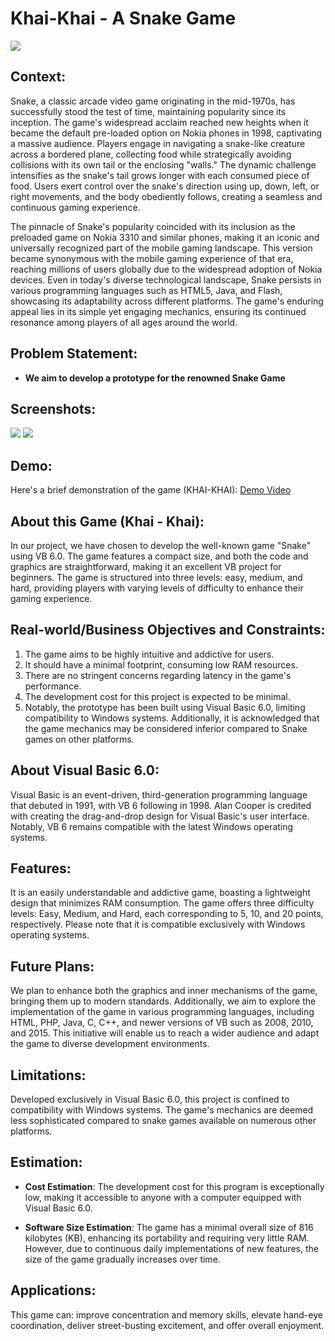 # Khai-Khai - A Snake Game

![](https://i.imgur.com/L7M3yeO.png)

## Context:

Snake, a classic arcade video game originating in the mid-1970s, has successfully stood the test of time, maintaining popularity since its inception. The game's widespread acclaim reached new heights when it became the default pre-loaded option on Nokia phones in 1998, captivating a massive audience. Players engage in navigating a snake-like creature across a bordered plane, collecting food while strategically avoiding collisions with its own tail or the enclosing "walls." The dynamic challenge intensifies as the snake's tail grows longer with each consumed piece of food. Users exert control over the snake's direction using up, down, left, or right movements, and the body obediently follows, creating a seamless and continuous gaming experience.

The pinnacle of Snake's popularity coincided with its inclusion as the preloaded game on Nokia 3310 and similar phones, making it an iconic and universally recognized part of the mobile gaming landscape. This version became synonymous with the mobile gaming experience of that era, reaching millions of users globally due to the widespread adoption of Nokia devices. Even in today's diverse technological landscape, Snake persists in various programming languages such as HTML5, Java, and Flash, showcasing its adaptability across different platforms. The game's enduring appeal lies in its simple yet engaging mechanics, ensuring its continued resonance among players of all ages around the world.

## Problem Statement:

 - **We aim to develop a prototype for the renowned Snake Game**

## Screenshots:

![](https://i.imgur.com/5T8iOTz.png)
![](https://i.imgur.com/QWIDShb.png)

## Demo:

Here's a brief demonstration of the game (KHAI-KHAI): [Demo Video](https://www.youtube.com/watch?v=f3yzAGWisMg)

## About this Game (Khai - Khai):

In our project, we have chosen to develop the well-known game "Snake" using VB 6.0. The game features a compact size, and both the code and graphics are straightforward, making it an excellent VB project for beginners. The game is structured into three levels: easy, medium, and hard, providing players with varying levels of difficulty to enhance their gaming experience.

## Real-world/Business Objectives and Constraints:

1. The game aims to be highly intuitive and addictive for users.
2. It should have a minimal footprint, consuming low RAM resources.
3. There are no stringent concerns regarding latency in the game's performance.
4. The development cost for this project is expected to be minimal.
5. Notably, the prototype has been built using Visual Basic 6.0, limiting compatibility to Windows systems. Additionally, it is acknowledged that the game mechanics may be considered inferior compared to Snake games on other platforms.

## About Visual Basic 6.0:

Visual Basic is an event-driven, third-generation programming language that debuted in 1991, with VB 6 following in 1998. Alan Cooper is credited with creating the drag-and-drop design for Visual Basic's user interface. Notably, VB 6 remains compatible with the latest Windows operating systems.


## Features:

It is an easily understandable and addictive game, boasting a lightweight design that minimizes RAM consumption. The game offers three difficulty levels: Easy, Medium, and Hard, each corresponding to 5, 10, and 20 points, respectively. Please note that it is compatible exclusively with Windows operating systems.

## Future Plans:

We plan to enhance both the graphics and inner mechanisms of the game, bringing them up to modern standards. Additionally, we aim to explore the implementation of the game in various programming languages, including HTML, PHP, Java, C, C++, and newer versions of VB such as 2008, 2010, and 2015. This initiative will enable us to reach a wider audience and adapt the game to diverse development environments.

## Limitations:

Developed exclusively in Visual Basic 6.0, this project is confined to compatibility with Windows systems. The game's mechanics are deemed less sophisticated compared to snake games available on numerous other platforms.

## Estimation:

- **Cost Estimation**: The development cost for this program is exceptionally low, making it accessible to anyone with a computer equipped with Visual Basic 6.0.

- **Software Size Estimation**: The game has a minimal overall size of 816 kilobytes (KB), enhancing its portability and requiring very little RAM. However, due to continuous daily implementations of new features, the size of the game gradually increases over time.

## Applications:

This game can: improve concentration and memory skills, elevate hand-eye coordination, deliver street-busting excitement, and offer overall enjoyment.
